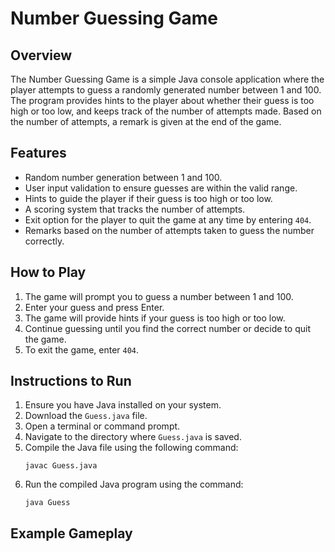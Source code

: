# Number Guessing Game

## Overview
The Number Guessing Game is a simple Java console application where the player attempts to guess a randomly generated number between 1 and 100. The program provides hints to the player about whether their guess is too high or too low, and keeps track of the number of attempts made. Based on the number of attempts, a remark is given at the end of the game.

## Features
- Random number generation between 1 and 100.
- User input validation to ensure guesses are within the valid range.
- Hints to guide the player if their guess is too high or too low.
- A scoring system that tracks the number of attempts.
- Exit option for the player to quit the game at any time by entering `404`.
- Remarks based on the number of attempts taken to guess the number correctly.

## How to Play
1. The game will prompt you to guess a number between 1 and 100.
2. Enter your guess and press Enter.
3. The game will provide hints if your guess is too high or too low.
4. Continue guessing until you find the correct number or decide to quit the game.
5. To exit the game, enter `404`.

## Instructions to Run
1. Ensure you have Java installed on your system.
2. Download the `Guess.java` file.
3. Open a terminal or command prompt.
4. Navigate to the directory where `Guess.java` is saved.
5. Compile the Java file using the following command:
    ```
    javac Guess.java
    ```
6. Run the compiled Java program using the command:
    ```
    java Guess
    ```

## Example Gameplay
